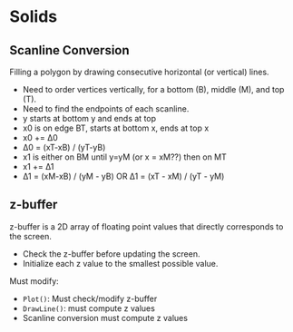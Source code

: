 # Solids

## Scanline Conversion

Filling a polygon by drawing consecutive horizontal (or vertical) lines.

* Need to order vertices vertically, for a bottom (B), middle (M), and top (T).
* Need to find the endpoints of each scanline.
* y starts at bottom y and ends at top
* x0 is on edge BT, starts at bottom x, ends at top x
* x0 += Δ0
* Δ0 = (xT-xB) / (yT-yB)
* x1 is either on BM until y=yM (or x = xM??) then on MT
* x1 += Δ1
* Δ1 = (xM-xB) / (yM - yB) OR Δ1 = (xT - xM) / (yT - yM)

## z-buffer

z-buffer is a 2D array of floating point values that directly corresponds
to the screen.

* Check the z-buffer before updating the screen.
* Initialize each z value to the smallest possible value.

Must modify:
* `Plot()`: Must check/modify z-buffer
* `DrawLine()`: must compute z values
* Scanline conversion must compute z values
